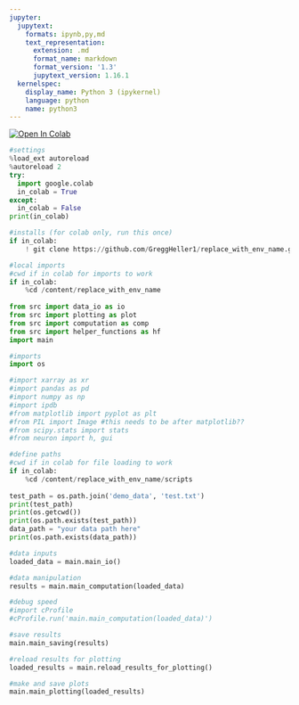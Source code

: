 ```yaml
---
jupyter:
  jupytext:
    formats: ipynb,py,md
    text_representation:
      extension: .md
      format_name: markdown
      format_version: '1.3'
      jupytext_version: 1.16.1
  kernelspec:
    display_name: Python 3 (ipykernel)
    language: python
    name: python3
---
```


<!-- #region colab_type="text" id="view-in-github" -->
<a href="https://colab.research.google.com/github/GreggHeller1/replace_with_env_name/blob/main/scripts/notebook.ipynb" target="_parent"><img src="https://colab.research.google.com/assets/colab-badge.svg" alt="Open In Colab"/></a>
<!-- #endregion -->
```python id="71ee021b"
#settings
%load_ext autoreload
%autoreload 2
try:
  import google.colab
  in_colab = True
except:
  in_colab = False
print(in_colab)
```
```python colab={"base_uri": "https://localhost:8080/"} id="4e02e926" outputId="84475a29-508b-4d96-adf5-e85665e994d2"
#installs (for colab only, run this once)
if in_colab:
    ! git clone https://github.com/GreggHeller1/replace_with_env_name.git
```
```python id="5e9731ca"
#local imports
#cwd if in colab for imports to work
if in_colab:
    %cd /content/replace_with_env_name
    
from src import data_io as io
from src import plotting as plot
from src import computation as comp
from src import helper_functions as hf
import main
```
```python id="db51ef2e"
#imports
import os

#import xarray as xr
#import pandas as pd
#import numpy as np
#import ipdb
#from matplotlib import pyplot as plt
#from PIL import Image #this needs to be after matplotlib??
#from scipy.stats import stats   
#from neuron import h, gui
```
```python colab={"base_uri": "https://localhost:8080/"} id="a06b6e4a" outputId="989c69e2-c8c4-43e0-9ba6-7a36f66be4c3"
#define paths
#cwd if in colab for file loading to work
if in_colab:
    %cd /content/replace_with_env_name/scripts
    
test_path = os.path.join('demo_data', 'test.txt')
print(test_path)
print(os.getcwd())
print(os.path.exists(test_path))
data_path = "your data path here"
print(os.path.exists(data_path))
```

```python colab={"base_uri": "https://localhost:8080/"} id="b3586a50" outputId="56f159c6-3dbc-4b37-d217-083fb5d2e792"
#data inputs
loaded_data = main.main_io()
```
```python id="82a5927b"
#data manipulation
results = main.main_computation(loaded_data)
```
```python
#debug speed 
#import cProfile
#cProfile.run('main.main_computation(loaded_data)')
```

```python
#save results
main.main_saving(results)
```

```python
#reload results for plotting
loaded_results = main.reload_results_for_plotting()
```

```python
#make and save plots
main.main_plotting(loaded_results)
```
